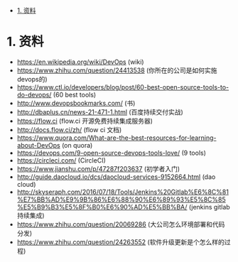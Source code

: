 

<!-- TOC -->

- [1. 资料](#1-资料)

<!-- /TOC -->


<a id="markdown-1-资料" name="1-资料"></a>
# 1. 资料

* https://en.wikipedia.org/wiki/DevOps (wiki)
* https://www.zhihu.com/question/24413538 (你所在的公司是如何实施devops的)
* https://www.ctl.io/developers/blog/post/60-best-open-source-tools-to-do-devops/ (60 best tools)
* http://www.devopsbookmarks.com/ (书)
* http://dbaplus.cn/news-21-471-1.html (百度持续交付实战)
* https://flow.ci (flow.ci 开源免费持续集成服务器)
* http://docs.flow.ci/zh/ (flow ci 文档)
* https://www.quora.com/What-are-the-best-resources-for-learning-about-DevOps (on quora)
* https://devops.com/9-open-source-devops-tools-love/ (9 tools)
* https://circleci.com/ (CircleCI)
* https://www.jianshu.com/p/47287f203637 (初学者入门)
* http://guide.daocloud.io/dcs/daocloud-services-9152664.html (dao cloud)
* http://skyseraph.com/2016/07/18/Tools/Jenkins%20Gitlab%E6%8C%81%E7%BB%AD%E9%9B%86%E6%88%90%E6%89%93%E5%8C%85%E5%B9%B3%E5%8F%B0%E6%90%AD%E5%BB%BA/ (jenkins gitlab持续集成)
* https://www.zhihu.com/question/20069286 (大公司怎么环境部署和代码分发)
* https://www.zhihu.com/question/24263552 (软件升级更新是个怎么样的过程)
